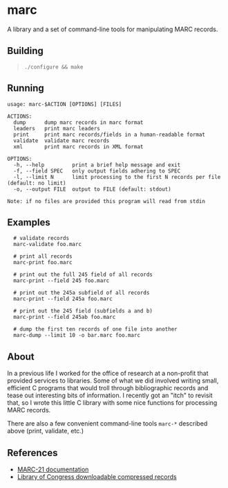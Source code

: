 # marc

A library and a set of command-line tools for manipulating MARC records.

## Building
> `./configure && make`

## Running
```
usage: marc-$ACTION [OPTIONS] [FILES]

ACTIONS:
  dump      dump marc records in marc format
  leaders   print marc leaders
  print     print marc records/fields in a human-readable format
  validate  validate marc records
  xml       print marc records in XML format

OPTIONS:
  -h, --help         print a brief help message and exit
  -f, --field SPEC   only output fields adhering to SPEC
  -l, --limit N      limit processing to the first N records per file (default: no limit)
  -o, --output FILE  output to FILE (default: stdout)

Note: if no files are provided this program will read from stdin
```

## Examples
```
  # validate records
  marc-validate foo.marc

  # print all records
  marc-print foo.marc

  # print out the full 245 field of all records
  marc-print --field 245 foo.marc

  # print out the 245a subfield of all records
  marc-print --field 245a foo.marc

  # print out the 245 field (subfields a and b)
  marc-print --field 245ab foo.marc

  # dump the first ten records of one file into another
  marc-dump --limit 10 -o bar.marc foo.marc
```

## About
In a previous life I worked for the office of research at a non-profit that provided services to libraries. Some of what we did involved writing small, efficient C programs that would troll through bibliographic records and tease out interesting bits of information. I recently got an "itch" to revisit that, so I wrote this little C library with some nice functions for processing MARC records.

There are also a few convenient command-line tools `marc-*` described above (print, validate, etc.)

## References
* [MARC-21 documentation](http://www.loc.gov/marc/bibliographic/)
* [Library of Congress downloadable compressed records](http://www.loc.gov/marc/bibliographic/)
